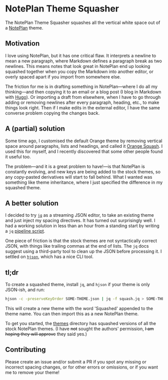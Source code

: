 # NotePlan Theme Squasher

The NotePlan Theme Squasher squashes all the vertical white space out of a [NotePlan](https://noteplan.co) theme.

## Motivation

I love using NotePlan, but it has one critical flaw. It interprets a newline to mean a new paragraph, where Markdown defines a paragraph break as two newlines. This means notes that look great in NotePlan end up looking squashed together when you copy the Markdown into another editor, or overly spaced apart if you import from somewhere else.

The friction for me is in drafting something in NotePlan—where I do all my thinking—and then copying it to an email or a blog post (I blog in Markdown with [Hugo](https://gohugo.io/)). Or importing a draft from elsewhere, when I have to go through adding or removing newlines after every paragraph, heading, etc., to make things look right. Then if I make edits in the external editor, I have the same converse problem copying the changes back.

## A (partial) solution

Some time ago, I customised the default Orange theme by removing vertical space around paragraphs, lists and headings, and called it [Orange Squash][orange-squash]. I used this for myself, and I recently discovered that some other people found it useful too.

[orange-squash]: https://gist.github.com/tastapod/f472da992b44ab736068bc9ceaca6eb6

The problem—and it is a great problem to have!—is that NotePlan is constantly evolving, and new keys are being added to the stock themes, so any copy-pasted derivatives will start to fall behind. What I wanted was something like theme inheritance, where I just specified the difference in my squashed theme.

## A better solution

I decided to try [`jq`](https://jqlang.org) as a streaming JSON editor, to take an existing theme and just inject my spacing directives. It has turned out surprisingly well. I had a working solution in less than an hour from a standing start by writing a `jq` [pipeline script](squash.jq).

One piece of friction is that the stock themes are not syntactically correct JSON, with things like trailing commas at the end of lists. The `jq` docs suggest using a third-party tool to clean up the JSON before processing it. I settled on [`hjson`](https://hjson.github.io), which has a nice CLI tool.

## tl;dr

To create a squashed theme, install `jq`, and `hjson` if your theme is only JSON-ish, and run:

```sh
hjson -c -preserveKeyOrder SOME-THEME.json | jq -f squash.jq > SOME-THEME-squashed.json
```

This will create a new theme with the word 'Squashed' appended to the theme name. You can then import this as a new NotePlan theme.

To get you started, the [themes](themes) directory has squashed versions of all the stock NotePlan themes. (I have ~~not~~ sought the authors' permission, ~~I am hoping they will approve~~ they said yes.)

## Contributing

Please create an issue and/or submit a PR if you spot any missing or incorrect spacing changes, or for other errors or omissions, or if you want me to remove your theme!
